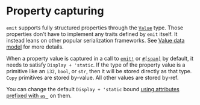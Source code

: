 # Property capturing

`emit` supports fully structured properties through the [`Value`](https://docs.rs/emit/1.4.1/emit/struct.Value.html) type. Those properties don't have to implement any traits defined by `emit` itself. It instead leans on other popular serialization frameworks. See [Value data model](./events.md#value-data-model) for more details.

When a property value is captured in a call to [`emit!`](https://docs.rs/emit/1.4.1/emit/macro.emit.html) or [`#[span]`](https://docs.rs/emit/1.4.1/emit/attr.span.html) by default, it needs to satisfy `Display + 'static`. If the type of the property value is a primitive like an `i32`, `bool`, or `str`, then it will be stored directly as that type. `Copy` primitives are stored by-value. All other values are stored by-ref.

You can change the default `Display + 'static` bound [using attributes prefixed with `as_`](https://docs.rs/emit/1.4.1/emit/attr.span.html?search=attr%3Aas_) on them.
